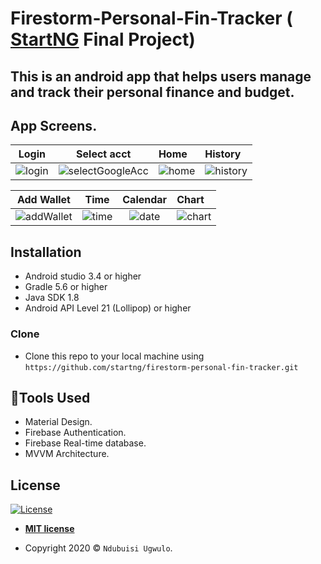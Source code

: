 # Firestorm-Personal-Fin-Tracker ( [StartNG](https://www.start.ng) Final Project)
## This is an android app that helps users manage and track their personal finance and budget.

## App Screens.

Login | Select acct| Home| History  
|:-------------------------:|:-------------------------:|:-------------------|:------|
![login](https://user-images.githubusercontent.com/52312550/83305003-cdcd4f80-a1f7-11ea-91b8-a3ea1e4515d9.png)  |  ![selectGoogleAcc](https://user-images.githubusercontent.com/52312550/83304809-6b744f00-a1f7-11ea-8ecd-1636b418df5f.png)|![home](https://user-images.githubusercontent.com/52312550/83304981-c312ba80-a1f7-11ea-87c4-eadf11033cc6.png) |![history](https://user-images.githubusercontent.com/52312550/83304875-8c3ca480-a1f7-11ea-89d1-d389bd388173.png)

Add Wallet| Time | Calendar | Chart
|:------:|:---------:|:--------:|:--------|
![addWallet](https://user-images.githubusercontent.com/52312550/83304855-7e871f00-a1f7-11ea-901c-dd9234969762.png) | ![time](https://user-images.githubusercontent.com/52312550/83304955-b726f880-a1f7-11ea-9d63-e6ad9e91aa76.png) | ![date](https://user-images.githubusercontent.com/52312550/83304928-aa0a0980-a1f7-11ea-9fe7-a61692ea9eea.png) | ![chart](https://user-images.githubusercontent.com/52312550/83304895-99599380-a1f7-11ea-926f-05dda89eb46f.png)

## Installation

- Android studio 3.4 or higher
- Gradle 5.6 or higher
- Java SDK 1.8
- Android API Level 21 (Lollipop) or higher


### Clone

- Clone this repo to your local machine using `https://github.com/startng/firestorm-personal-fin-tracker.git`

## 🔨Tools Used 
- Material Design.
- Firebase Authentication.
- Firebase Real-time database.
- MVVM Architecture.

## License
[![License](http://img.shields.io/:license-mit-blue.svg?style=flat-square)](http://badges.mit-license.org)
- **[MIT license](http://opensource.org/licenses/mit-license.php)**

- Copyright 2020 © `Ndubuisi Ugwulo`.
 